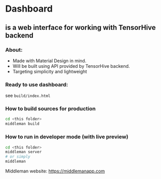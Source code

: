 # Dashboard 
## is a web interface for working with TensorHive backend

### About:

- Made with Material Design in mind.
- Will be built using API provided by TensorHive backend.
- Targeting simplicity and lightweight

### Ready to use dashboard:
see ```build/index.html```

### How to build sources for production
```bash
cd <this folder>
middleman build
```

### How to run in developer mode (with live preview)
```bash
cd <this folder>
middleman server
# or simply
middleman
```

Middleman website: https://middlemanapp.com


